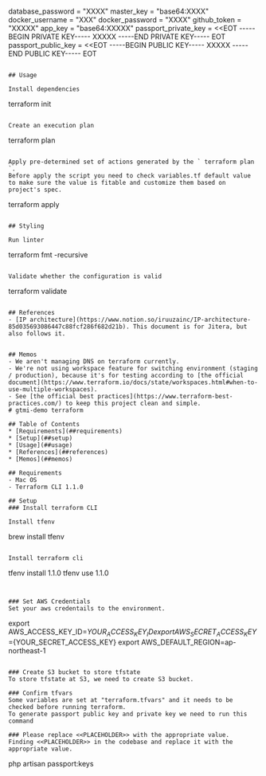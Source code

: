 
```

```
database_password = "XXXX"
master_key = "base64:XXXX"
docker_username = "XXX"
docker_password = "XXXX"
github_token = "XXXXX"
app_key = "base64:XXXXX"
passport_private_key = <<EOT
-----BEGIN PRIVATE KEY-----
XXXXX
-----END PRIVATE KEY-----
EOT
passport_public_key = <<EOT
-----BEGIN PUBLIC KEY-----
XXXXX
-----END PUBLIC KEY-----
EOT
```

## Usage

Install dependencies
```
terraform init
```

Create an execution plan
```
terraform plan
```

Apply pre-determined set of actions generated by the ` terraform plan `.
Before apply the script you need to check variables.tf default value to make sure the value is fitable and customize them based on project's spec.
```
terraform apply
```

## Styling

Run linter
```
terraform fmt -recursive
```

Validate whether the configuration is valid
```
terraform validate
```

## References
- [IP architecture](https://www.notion.so/iruuzainc/IP-architecture-85d035693086447c88fcf286f682d21b). This document is for Jitera, but  also follows it.


## Memos
- We aren't managing DNS on terraform currently.
- We're not using workspace feature for switching environment (staging / production), because it's for testing according to [the official document](https://www.terraform.io/docs/state/workspaces.html#when-to-use-multiple-workspaces).
- See [the official best practices](https://www.terraform-best-practices.com/) to keep this project clean and simple.
# gtmi-demo terraform

## Table of Contents
* [Requirements](##requirements)
* [Setup](##setup)
* [Usage](##usage)
* [References](##references)
* [Memos](##memos)

## Requirements
- Mac OS
- Terraform CLI 1.1.0

## Setup
### Install terraform CLI

Install tfenv
```
brew install tfenv
```

Install terraform cli
```
tfenv install 1.1.0
tfenv use 1.1.0
```


### Set AWS Credentials
Set your aws credentails to the environment.
```
export AWS_ACCESS_KEY_ID=${YOUR_ACCESS_KEY_ID}
export AWS_SECRET_ACCESS_KEY=${YOUR_SECRET_ACCESS_KEY}
export AWS_DEFAULT_REGION=ap-northeast-1
```

### Create S3 bucket to store tfstate
To store tfstate at S3, we need to create S3 bucket.

### Confirm tfvars
Some variables are set at "terraform.tfvars" and it needs to be checked before running terraform.
To generate passport public key and private key we need to run this command

### Please replace <<PLACEHOLDER>> with the appropriate value.
Finding <<PLACEHOLDER>> in the codebase and replace it with the appropriate value.

```
php artisan passport:keys